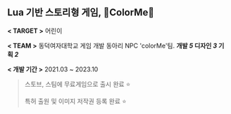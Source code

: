 Lua 기반 스토리형 게임, 🌈ColorMe🌈
-----------

**< TARGET >** 어린이

**< TEAM >** 동덕여자대학교 게임 개발 동아리 NPC 'colorMe'팀.   **개발 _5_  디자인 _3_  기획 _2_**

**< 개발 기간 >** 2021.03 ~ 2023.10


> 스토브, 스팀에 무료게임으로 출시 완료 ⭐
> 
> 특허 출원 및 이미지 저작권 등록 완료 ⭐
